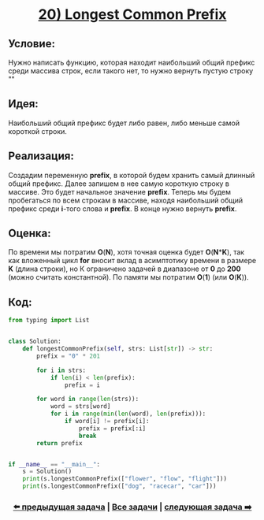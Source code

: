 <div align='center'>
<h1><a href='https://leetcode.com/problems/longest-common-prefix/description/'><strong>20) Longest Common Prefix</strong></a></h1>
</div>

## **Условие:**

Нужно написать функцию, которая находит наибольший общий префикс среди массива строк, если такого нет, то нужно вернуть пустую строку ""

## **Идея:**

Наибольший общий префикс будет либо равен, либо меньше самой короткой строки.

## **Реализация:**

Создадим переменную **prefix**, в которой будем хранить самый длинный общий префикс. Далее запишем в нее самую короткую строку в массиве. Это будет начальное значение **prefix**. Теперь мы будем пробегаться по всем строкам в массиве, находя наибольший общий префикс среди **i**-того слова и **prefix**. В конце нужно вернуть **prefix**.

## **Оценка:**

По времени мы потратим **O**(**N**), хотя точная оценка будет **O**(**N*****K**), так как вложенный цикл **for** вносит вклад в асимптотику времени в размере **K** (длина строки), но К ограничено задачей в диапазоне от **0** до **200** (можно считать константной). По памяти мы потратим **O**(**1**) (или **O**(**K**)).

## Код:
```python
from typing import List


class Solution:
    def longestCommonPrefix(self, strs: List[str]) -> str:
        prefix = "0" * 201

        for i in strs:
            if len(i) < len(prefix):
                prefix = i

        for word in range(len(strs)):
            word = strs[word]
            for i in range(min(len(word), len(prefix))):
                if word[i] != prefix[i]:
                    prefix = prefix[:i]
                    break
        return prefix


if __name__ == "__main__":
    s = Solution()
    print(s.longestCommonPrefix(["flower", "flow", "flight"]))
    print(s.longestCommonPrefix(["dog", "racecar", "car"]))

```

<div align='center'><h3><a href='https://github.com/TAskMAster339/PythonAlgorithms/tree/main/19.Length%20of%20Last%20Word'>⬅️ предыдущая задача</a>&nbsp;|&nbsp;<a href='https://github.com/TAskMAster339/PythonAlgorithms/tree/main/README.md'>Все задачи</a>&nbsp;|&nbsp;<a href='https://github.com/TAskMAster339/PythonAlgorithms/tree/main/21.Reverse%20Words%20in%20a%20String'>следующая задача ➡️</a></h3></div>